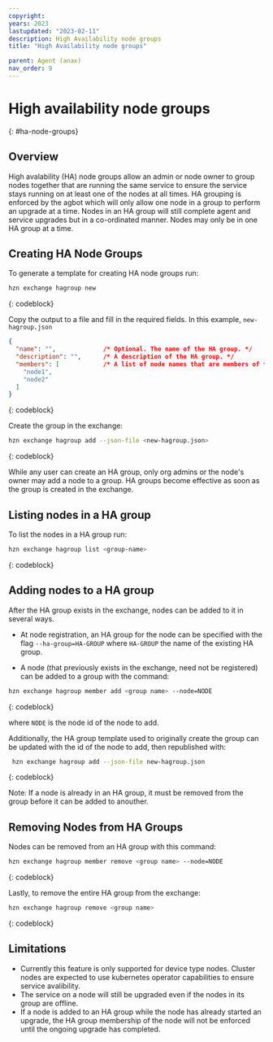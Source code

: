 ```yaml
---
copyright:
years: 2023
lastupdated: "2023-02-11"
description: High Availability node groups
title: "High Availability node groups"

parent: Agent (anax)
nav_order: 9
---
```


# High availability node groups
{: #ha-node-groups}

## Overview

High avalability (HA) node groups allow an admin or node owner to group nodes together that are running the same service to ensure the service stays running on at least one of the nodes at all times. HA grouping is enforced by the agbot which will only allow one node in a group to perform an upgrade at a time. Nodes in an HA group will still complete agent and service upgrades but in a co-ordinated manner. Nodes may only be in one HA group at a time.

## Creating HA Node Groups

To generate a template for creating HA node groups run:

```bash
hzn exchange hagroup new
```
{: codeblock}

Copy the output to a file and fill in the required fields.  In this example, `new-hagroup.json`

```json
{
  "name": "",             /* Optional. The name of the HA group. */
  "description": "",      /* A description of the HA group. */
  "members": [            /* A list of node names that are members of this group. */
    "node1",
    "node2"
  ]
}
```
{: codeblock}

Create the group in the exchange:

```bash
hzn exchange hagroup add --json-file <new-hagroup.json>
```
{: codeblock}

While any user can create an HA group, only org admins or the node's owner may add a node to a group. HA groups become effective as soon as the group is created in the exchange.

## Listing nodes in a HA group

To list the nodes in a HA group run:

```bash
hzn exchange hagroup list <group-name>
```
{: codeblock}

## Adding nodes to a HA group

After the HA group exists in the exchange, nodes can be added to it in several ways.

- At node registration, an HA group for the node can be specified with the flag `--ha-group=HA-GROUP` where `HA-GROUP` the name of the existing HA group.

- A node (that previously exists in the exchange, need not be registered) can be added to a group with the command:

```bash
hzn exchange hagroup member add <group name> --node=NODE
```
{: codeblock}

where `NODE` is the node id of the node to add.

Additionally, the HA group template used to originally create the group can be updated with the id of the node to add, then republished with:

```bash
 hzn exchange hagroup add --json-file new-hagroup.json
```
{: codeblock}

Note: If a node is already in an HA group, it must be removed from the group before it can be added to anouther.

## Removing Nodes from HA Groups

Nodes can be removed from an HA group with this command:

```bash
hzn exchange hagroup member remove <group name> --node=NODE
```
{: codeblock}

Lastly, to remove the entire HA group from the exchange: 

```bash
hzn exchange hagroup remove <group name>
```
{: codeblock}

## Limitations

- Currently this feature is only supported for device type nodes. Cluster nodes are expected to use kubernetes operator capabilities to ensure service avalibility.
- The service on a node will still be upgraded even if the nodes in its group are offline.
- If a node is added to an HA group while the node has already started an upgrade, the HA group membership of the node will not be enforced until the ongoing upgrade has completed.
